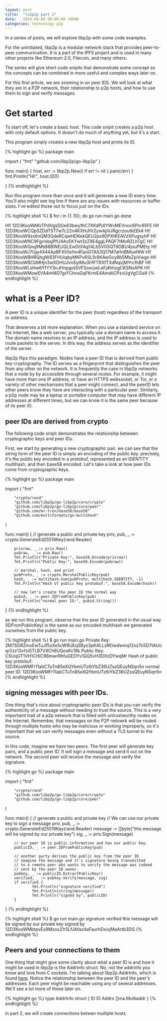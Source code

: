 ```yaml
---
layout: post
title:  "libp2p part 1"
date:   2024-08-09 00:00:00 +0000
categories: technology p2p
---
```


In a series of posts, we will explore libp2p with some code examples.

For the uninitiated, libp2p is a modular network stack that provides peer-to-peer communication. It is a part of the IPFS project and is used in many other projects like Ethereum 2.0, Filecoin, and many others.

The series will give short code snipits that demonstrate some concept so the concepts can be combined in more useful and complex ways later on.

For this first article, we are zooming in on peer IDS. We will look at what they are in a P2P network, their relationship to p2p hosts, and how to use them to sign and verify messages.

# Get started

To start off, let's create a basic host. This code snipit creates a p2p host with only default options.
It doesn't do much of anything yet, but it's a start.

This program simply creates a new libp2p host and prints its ID.

{% highlight go %}
package main

import (
        "fmt"
        "github.com/libp2p/go-libp2p"
)

func main() {
        host, err := libp2p.New()
        if err != nil {
                panic(err)
        }
        fmt.Println("HI!", host.ID())

}
{% endhighlight %}

Run this program more than once and it will generate a new ID every time.
You'll also might see log line if there are any issues with resources or buffer sizes. I've edited those out to focus just on the IDs.

{% highlight shell %}
$ for i in {1..10}; do
  go run main.go
done

HI! 12D3KooWAKrTPdVgsDGe63bwyfhC7XKdPj4YWvMEVnoc6Prc95FE
HI! 12D3KooWCQp5ZDdT5T7w7c22n4KXHJHr2yw4pVJRgcrzoutkEEk4
HI! 12D3KooW9zs6nQM3QdeRCqwHDKekQEU2px9DPXtKEAVzXPugsyhP
HI! 12D3KooWNC9FgrmbqPfU4AcEKYwt3zZ9E4ggLPAQF7tMvRZLhTgC
HI! 12D3KooWQxq9Mb88BWEUQLEwDtXAg14LbSVG5QT9DBU4jouPMEty
HI! 12D3KooWJ7Ujp4X44ApBFXh1ixfm4FpoGTAS3Q17M7aHnBMoef4W
HI! 12D3KooWBHRQhgW83FHUiqbyMKPv6SL5r8KAwGcy8b5MbZpiVwgo
HI! 12D3KooWRCbMHjn3wXDHUJvnSytMu3h1FTRXfTXdNqvjMYrcfhBF
HI! 12D3KooWLsHw6YfYYSnJHnpgotSVFSoxcjwLeFj4hhzgCKSNsAPK
HI! 12D3KooWMowEV44mf4D7grFChnsGqFKrmE4AmdiiCPzvUgVgCGa9
{% endhighlight %}

# what is a Peer ID?

A peer ID is a unique identifier for the peer (host) regardless of the transport or address. 

That desrerves a bit more explanation. When you use a standard service on the Internet, like a web server,
you typically use a domain name to access it. The domain name resolves to an IP address, and the IP address
is used to route packets to the server. In this way, the address serves as the identifier of the server.

libp2p flips this paradigm. Nodes have a peer ID that is derived from public key cryptography. The ID serves
as a fingerprint that distinguishes the peer from any other on the network. It is frequently the case in libp2p
networks that a node by by accessible through several routes. For example, it might have more than one IP address,
or have an HTTPS websocket, or Tor, or a variety of other mechanisms that a peer might connect, and the peerID
lets other peers know they have are interacting with a particular peer. Similarly, a p2p node may be a laptop or
portalbe computer that may have different IP addresses at different times, but we can know it is the same peer
because of its peer ID.


## peer IDs are derived from crypto

The following code snipit demonstrates the relationship between cryptographic keys and peer IDs.

First, we start by generating a new cryptographic pair. we can see that the string form of the peer ID is simply
an encoding of the public key. precisely, it's the public key encoded in a protobuf, represented as an IDENTITY
multihash, and then base58 encoded. Let's take a look at how peer IDs come from cryptographic keys.

{% highlight go %}
package main

import (
        "fmt"

        "crypto/rand"
        "github.com/libp2p/go-libp2p/core/crypto"
        "github.com/libp2p/go-libp2p/core/peer"
        "github.com/mr-tron/base58/base58"
        "github.com/multiformats/go-multihash"
)

func main() {
        // generate a public and private key
        priv, pub, _ := crypto.GenerateEd25519Key(rand.Reader)

        privraw, _ := priv.Raw()
        pubraw, _ := pub.Raw()
        fmt.Println("Private Key:", base58.Encode(privraw))
        fmt.Println("Public Key:", base58.Encode(pubraw))

        // marshal, hash, and print
        pubProto, _ := crypto.MarshalPublicKey(pub)
        hash, _ := multihash.Sum(pubProto, multihash.IDENTITY, -1)
        fmt.Println("Hash of public key protobuf:", base58.Encode(hash))

        // now let's create the peer ID the normal way
        pubid, _ := peer.IDFromPublicKey(pub)
        fmt.Println("normal peer ID:", pubid.String())
}
{% endhighlight %}

as we run this program, observe that the peer ID generated in the usual way (IDFromPublicKey) is the same as our encoded multihash we generated ourselves from the public key.

{% highlight shell %}
$ go run main.go 
Private Key: 2M7SGRZmxEwTuJf5sXe5cW9UEqSBys3pKALLzREiwdwmq12xz7n5D7tAUoqr2zz13vfziSTLB7VXCh6UQosKc18k
Public Key: CSUqGT1VH1CHiC96mwrRhfuGEDYv1QQ5vH3DXzDYwqMr
Hash of public key protobuf: 12D3KooWMFr11abCTuTn85eXQYbmUTz6iYbZ36UZssQEuyNSqn5n
normal peer ID: 12D3KooWMFr11abCTuTn85eXQYbmUTz6iYbZ36UZssQEuyNSqn5n
{% endhighlight %}


## signing messages with peer IDs.

One thing that's nice about cryptographic peer IDs is that you can verify the authenticity of a message without
needing to trust the source. This is a very importaint trait of a p2p network that is filled with untrustworthy nodes
on the Internet. Remember, that messages on the P2P netowrk will be routed through multiple hosts who may be malicious or
working improperly, so it's important that we can verify messages even without a TLS tunnel to the source.

In this code, imagine we have two peers. The first peer will generate key pairs, and a public peer ID.
It will sign a message and send it out on the network. The second peer will receive the message and verify the signature.

{% highlight go %}
package main

import (
        "fmt"

        "crypto/rand"
        "github.com/libp2p/go-libp2p/core/crypto"
        "github.com/libp2p/go-libp2p/core/peer"
)

func main() {
        // generate a public and private key
        // We can use our private key to sign a message
        priv, pub, _ := crypto.GenerateEd25519Key(rand.Reader)
        message := []byte("this message will be signed by our private key")
        sig, _ := priv.Sign(message)

        // our peer ID is public information and has our public key.
        publicID, _ := peer.IDFromPublicKey(pub)

        // another party derives the public key from the peer ID
        // imagine the message and it's signature being transmitted
        // to a remote peer who wants to verify the message was indeed
        // sent by the peer ID owner.
        pubkey, _ := publicID.ExtractPublicKey()
        verified, _ := pubkey.Verify(message, sig)
        if verified {
                fmt.Println("signature verified")
                fmt.Println(string(message))
                fmt.Println("signed by", publicID)
        }
}
{% endhighlight %}

{% highlight shell %}
$ go run main.go
signature verified
this message will be signed by our private key
signed by 12D3KooWMbtpvEx9Msos21r5LfJAfaz4aFaurhDxixjMaArtb3DG
{% endhighlight %}

## Peers and your connections to them

One thing that might give some clarity about what a peer ID is and how it might be used in libp2p is the AddrInfo struct. No, not the addrinfo you know and love from C sockets. I'm
talking about libp2p AddrInfo, which is found [here][addrinfo]. Notice the relationship between the peer ID and the peer's addresses. Each peer might be reachable using
any of several addresses. We'll see a lot more of these later on.

{% highlight go %}
type AddrInfo struct {
	ID    ID
	Addrs []ma.Multiaddr
}
{% endhighlight %}

In part 2, we will create connections betwen multiple hosts

[addrinfo]: https://github.com/libp2p/go-libp2p/blob/master/core/peer/addrinfo.go#L11
